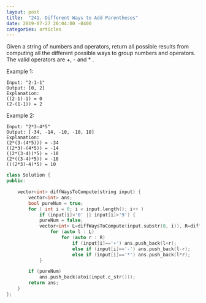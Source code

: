 ```yaml
---
layout: post
title:  "241. Different Ways to Add Parentheses"
date: 2019-07-27 20:04:00 -0400
categories: articles
---
```


Given a string of numbers and operators, return all possible results from computing all the different possible ways to group numbers and operators. The valid operators are +, - and  * .

Example 1:
```
Input: "2-1-1"
Output: [0, 2]
Explanation: 
((2-1)-1) = 0 
(2-(1-1)) = 2
```
Example 2:
```
Input: "2*3-4*5"
Output: [-34, -14, -10, -10, 10]
Explanation: 
(2*(3-(4*5))) = -34 
((2*3)-(4*5)) = -14 
((2*(3-4))*5) = -10 
(2*((3-4)*5)) = -10 
(((2*3)-4)*5) = 10
```
```c++
class Solution {
public:

    vector<int> diffWaysToCompute(string input) {
        vector<int> ans;
        bool pureNum = true;
        for ( int i = 0; i < input.length(); i++ ) 
            if (input[i]<'0' || input[i]>'9') {
            pureNum = false;
            vector<int> L=diffWaysToCompute(input.substr(0, i)), R=diffWaysToCompute(input.substr(i+1, input.length()-i-1));
                for (auto l : L)
                    for (auto r : R)
                        if (input[i]=='+') ans.push_back(l+r);
                        else if (input[i]=='-') ans.push_back(l-r);
                        else if (input[i]=='*') ans.push_back(l*r);
            }

        if (pureNum)
            ans.push_back(atoi(input.c_str()));
        return ans;
    }
};
```